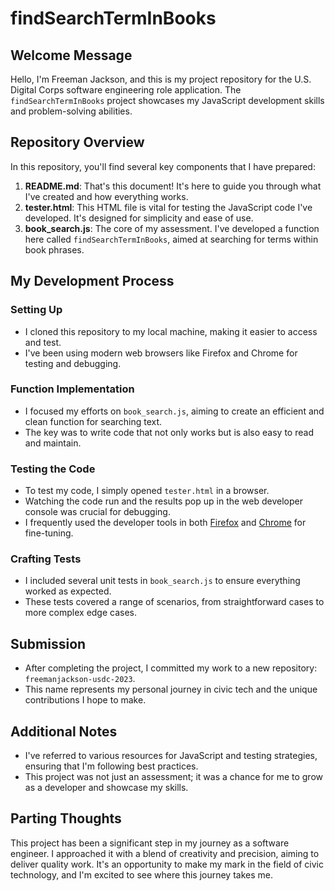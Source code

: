 # findSearchTermInBooks

## Welcome Message

Hello, I'm Freeman Jackson, and this is my project repository for the U.S. Digital Corps software engineering role application. The `findSearchTermInBooks` project showcases my JavaScript development skills and problem-solving abilities.

## Repository Overview

In this repository, you'll find several key components that I have prepared:

1. **README.md**: That's this document! It's here to guide you through what I've created and how everything works.
2. **tester.html**: This HTML file is vital for testing the JavaScript code I've developed. It's designed for simplicity and ease of use.
3. **book_search.js**: The core of my assessment. I've developed a function here called `findSearchTermInBooks`, aimed at searching for terms within book phrases.

## My Development Process

### Setting Up

- I cloned this repository to my local machine, making it easier to access and test.
- I've been using modern web browsers like Firefox and Chrome for testing and debugging.

### Function Implementation

- I focused my efforts on `book_search.js`, aiming to create an efficient and clean function for searching text.
- The key was to write code that not only works but is also easy to read and maintain.

### Testing the Code

- To test my code, I simply opened `tester.html` in a browser.
- Watching the code run and the results pop up in the web developer console was crucial for debugging.
- I frequently used the developer tools in both [Firefox](https://firefox-source-docs.mozilla.org/devtools-user/browser_console/index.html) and [Chrome](https://developer.chrome.com/docs/devtools/open/) for fine-tuning.

### Crafting Tests

- I included several unit tests in `book_search.js` to ensure everything worked as expected.
- These tests covered a range of scenarios, from straightforward cases to more complex edge cases.

## Submission

- After completing the project, I committed my work to a new repository: `freemanjackson-usdc-2023`.
- This name represents my personal journey in civic tech and the unique contributions I hope to make.

## Additional Notes

- I've referred to various resources for JavaScript and testing strategies, ensuring that I'm following best practices.
- This project was not just an assessment; it was a chance for me to grow as a developer and showcase my skills.

## Parting Thoughts

This project has been a significant step in my journey as a software engineer. I approached it with a blend of creativity and precision, aiming to deliver quality work. It's an opportunity to make my mark in the field of civic technology, and I'm excited to see where this journey takes me.

